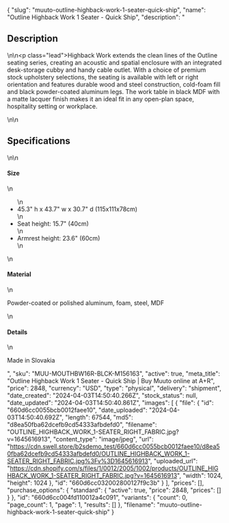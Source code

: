 {
  "slug": "muuto-outline-highback-work-1-seater-quick-ship",
  "name": "Outline Highback Work 1 Seater - Quick Ship",
  "description": "<h2>Description</h2>\n<!-- split -->\n<p class=\"lead\">Highback Work extends the clean lines of the Outline seating series, creating an acoustic and spatial enclosure with an integrated desk-storage cubby and handy cable outlet. With a choice of premium stock upholstery selections, the seating is available with left or right orientation and features durable wood and steel construction, cold-foam fill and black powder-coated aluminum legs. The work table in black MDF with a matte lacquer finish makes it an ideal fit in any open-plan space, hospitality setting or workplace.</p>\n<!-- split -->\n<h2>Specifications</h2>\n<!-- split -->\n<h4>Size</h4>\n<ul>\n<li>45.3\" h x 43.7\" w x 30.7\" d (115x111x78cm)</li>\n<li>Seat height: 15.7\" (40cm)</li>\n<li>Armrest height: 23.6\" (60cm)</li>\n</ul>\n<h4>Material</h4>\n<p>Powder-coated or polished aluminum, foam, steel, MDF</p>\n<h4>Details</h4>\n<p>Made in Slovakia</p>",
  "sku": "MUU-MOUTHBW16R-BLCK-M156163",
  "active": true,
  "meta_title": "Outline Highback Work 1 Seater - Quick Ship | Buy Muuto online at A+R",
  "price": 2848,
  "currency": "USD",
  "type": "physical",
  "delivery": "shipment",
  "date_created": "2024-04-03T14:50:40.266Z",
  "stock_status": null,
  "date_updated": "2024-04-03T14:50:40.861Z",
  "images": [
    {
      "file": {
        "id": "660d6cc0055bcb0012faee10",
        "date_uploaded": "2024-04-03T14:50:40.692Z",
        "length": 67544,
        "md5": "d8ea50fba62dcefb9cd54333afbdefd0",
        "filename": "OUTLINE_HIGHBACK_WORK_1-SEATER_RIGHT_FABRIC.jpg?v=1645616913",
        "content_type": "image/jpeg",
        "url": "https://cdn.swell.store/b2sdemo_test/660d6cc0055bcb0012faee10/d8ea50fba62dcefb9cd54333afbdefd0/OUTLINE_HIGHBACK_WORK_1-SEATER_RIGHT_FABRIC.jpg%3Fv%3D1645616913",
        "uploaded_url": "https://cdn.shopify.com/s/files/1/0012/2005/1002/products/OUTLINE_HIGHBACK_WORK_1-SEATER_RIGHT_FABRIC.jpg?v=1645616913",
        "width": 1024,
        "height": 1024
      },
      "id": "660d6cc032002800127f9c3b"
    }
  ],
  "prices": [],
  "purchase_options": {
    "standard": {
      "active": true,
      "price": 2848,
      "prices": []
    }
  },
  "id": "660d6cc004fd110012a4c091",
  "variants": {
    "count": 0,
    "page_count": 1,
    "page": 1,
    "results": []
  },
  "filename": "muuto-outline-highback-work-1-seater-quick-ship"
}